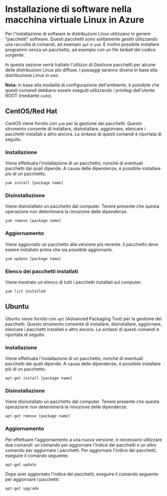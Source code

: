 <properties linkid="manage-linux-commontasks-install-software" urlDisplayName="Install software on VM" pageTitle="Install software on a Linux virtual machine - Azure" metaKeywords="" description="Learn how to install software on your Linux virtual machine in Azure by using CentOS/Red Hat or Ubuntu." metaCanonical="" services="virtual-machines" documentationCenter="" title="Install software on your Linux virtual machine in Azure" authors="" solutions="" manager="" editor="" />

Installazione di software nella macchina virtuale Linux in Azure
================================================================

Per l'installazione di software le distribuzioni Linux utilizzano in genere "pacchetti" software. Questi pacchetti sono solitamente gestiti utilizzando una raccolta di comandi, ad esempio `apt` o `yum`. È inoltre possibile installare programmi senza un pacchetto, ad esempio con un file *tarball* del codice sorgente.

In questa sezione verrà trattato l'utilizzo di Gestione pacchetti per alcune delle distribuzioni Linux più diffuse. I passaggi saranno diversi in base alla distribuzione Linux in uso.

**Nota:** in base alla modalità di configurazione dell'ambiente, è possibile che questi comandi debbano essere eseguiti utilizzando i privilegi dell'utente ROOT (mediante `sudo`).

CentOS/Red Hat
--------------

CentOS viene fornito con `yum` per la gestione dei pacchetti. Questo strumento consente di installare, disinstallare, aggiornare, elencare i pacchetti installati e altro ancora. La sintassi di questi comandi è riportata di seguito.

### Installazione

Viene effettuata l'installazione di un pacchetto, nonché di eventuali pacchetti dai quali dipende. A causa delle dipendenze, è possibile installare più di un pacchetto.

    yum install [package name]

### Disinstallazione

Viene disinstallato un pacchetto dal computer. Tenere presente che questa operazione non determinerà la rimozione delle dipendenze.

    yum remove [package name]

### Aggiornamento

Viene aggiornato un pacchetto alla versione più recente. Il pacchetto deve essere installato prima che sia possibile aggiornarlo.

    yum update [package name]

### Elenco dei pacchetti installati

Viene mostrato un elenco di tutti i pacchetti installati sul computer.

    yum list installed

Ubuntu
------

Ubuntu viene fornito con `apt` (Advanced Packaging Tool) per la gestione dei pacchetti. Questo strumento consente di installare, disinstallare, aggiornare, elencare i pacchetti installati e altro ancora. La sintassi di questi comandi è riportata di seguito.

### Installazione

Viene effettuata l'installazione di un pacchetto, nonché di eventuali pacchetti dai quali dipende. A causa delle dipendenze, è possibile installare più di un pacchetto.

    apt-get install [package name]

### Disinstallazione

Viene disinstallato un pacchetto dal computer. Tenere presente che questa operazione non determinerà la rimozione delle dipendenze.

    apt-get remove [package name]

### Aggiornamento

Per effettuare l'aggiornamento a una nuova versione, è necessario utilizzare due comandi: un comando per aggiornare l'indice dei pacchetti e un altro comando per aggiornare i pacchetti. Per aggiornare l'indice dei pacchetti, eseguire il comando seguente:

    apt-get update

Dopo aver aggiornato l'indice dei pacchetti, eseguire il comando seguente per aggiornare i pacchetti:

    apt-get upgrade
